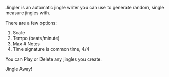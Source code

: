Jingler is an automatic jingle writer you can use to generate random, single measure jingles with.

There are a few options:
1. Scale
2. Tempo (beats/minute)
3. Max # Notes
4. Time signature is common time, 4/4

You can Play or Delete any jingles you create.

Jingle Away!
